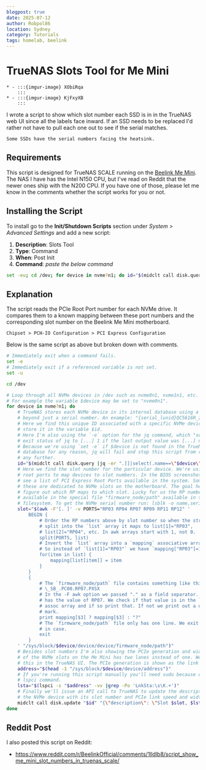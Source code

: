 ```yaml
---
blogpost: true
date: 2025-07-12
author: Robpol86
location: Sydney
category: Tutorials
tags: homelab, beelink
---
```


# TrueNAS Slots Tool for Me Mini

```{list-table}
* - :::{imgur-image} XObiRqa
    :::
* - :::{imgur-image} KjFxyXB
    :::
```

I wrote a script to show which slot number each SSD is in in the TrueNAS web UI since all the labels face inward. If an SSD
needs to be replaced I'd rather not have to pull each one out to see if the serial matches.

```{imgur-figure} OSU97Ou
Some SSDs have the serial numbers facing the heatsink.
```

## Requirements

This script is designed for TrueNAS SCALE running on the [Beelink Me Mini](https://www.bee-link.com/products/beelink-me-mini-n150).
The NAS I have has the Intel N150 CPU, but I've read on Reddit that the newer ones ship with the N200 CPU. If you have one of
those, please let me know in the comments whether the script works for you or not.

## Installing the Script

To install go to the **Init/Shutdown Scripts** section under *System > Advanced Settings* and add a new script:

1. **Description**: Slots Tool
1. **Type**: Command
1. **When**: Post Init
1. **Command**: *paste the below command*

```bash
set -eu; cd /dev; for device in nvme?n1; do id="$(midclt call disk.query |jq -er ".[]|select(.name==\"$device\").identifier")"; slot="$(awk -F'[. ]' -v PORTS="RP03 RP04 RP07 RP09 RP11 RP12" 'BEGIN{split(PORTS, list); for(item in list) mapping[list[item]] = item} {print mapping[$3] ? mapping[$3] : "?"; exit}' "/sys/block/$device/device/device/firmware_node/path")"; address="$(head -1 "/sys/block/$device/device/address")"; lsta="$(lspci -s "$address" -vv |grep -Po 'LnkSta:\s\K.+')"; midclt call disk.update "$id" "{\"description\": \"Slot $slot, $lsta\"}"; done
```

## Explanation

The script reads the PCIe Root Port number for each NVMe drive. It compares them to a known mapping between these port
numbers and the corresponding slot number on the Beelink Me Mini motherboard.

```{imgur-figure} khZAZAw
Chipset > PCH-IO Configuration > PCI Express Configuration
```

Below is the same script as above but broken down with comments.

```bash
# Immediately exit when a command fails.
set -e
# Immediately exit if a referenced variable is not set.
set -u

cd /dev

# Loop through all NVMe devices in /dev such as nvme0n1, nvme1n1, etc.
# For example the variable $device may be set to "nvme0n1".
for device in nvme?n1; do
    # TrueNAS stores each NVMe device in its internal database using a unique ID
    # beyond just a serial number. An example: "{serial_lunid}QC5616R_25012616c"
    # Here we find this unique ID associated with a specific NVMe device and
    # store it in the variable $id.
    # Here I'm also using the `-e` option for the jq command, which "sets the
    # exit status of jq to [...] 1 if the last output value was [...] null".
    # Because we're using `set -e` if $device is not found in the TrueNAS
    # database for any reason, jq will fail and stop this script from running
    # any further.
    id="$(midclt call disk.query |jq -er ".[]|select(.name==\"$device\").identifier")"
    # Here we find the slot number for the particular device. We're using PCIe
    # root ports to map devices to slot numbers. In the BIOS screenshot above we
    # see a list of PCI Express Root Ports available in the system. Some of
    # these are dedicated to NVMe slots on the motherboard. The goal here is to
    # figure out which RP maps to which slot. Lucky for us the RP number is
    # available in the special file "firmware_node/path" available in the "/sys"
    # filesystem. To get the NVMe serial number run: lsblk -o name,serial
    slot="$(awk -F'[. ]' -v PORTS="RP03 RP04 RP07 RP09 RP11 RP12" '
        BEGIN {
            # Order the RP numbers above by slot number so when the string is
            # split into the `list` array it maps to list[1]="RP03",
            # list[2]="RP04", etc. In awk arrays start with 1, not 0.
            split(PORTS, list)
            # Invert the `list` array into a `mapping` associative array.
            # So instead of `list[1]="RP03"` we have `mapping["RP03"]=1`.
            for(item in list) {
                mapping[list[item]] = item
            }
        }
        {
            # The `firmware_node/path` file contains something like this:
            # \_SB_.PC00.RP07.PXSX
            # In the -F awk option we passed "." as a field separator. So $3
            # has the value of RP07. We check if that value is in the `mapping`
            # assoc array and if so print that. If not we print out a question
            # mark.
            print mapping[$3] ? mapping[$3] : "?"
            # The `firmware_node/path` file only has one line. We exit here just
            # in case.
            exit
        }
    ' "/sys/block/$device/device/device/firmware_node/path")"
    # Besides slot numbers I'm also showing the PCIe generation and width. One
    # of the NVMe slots on the Me Mini has two lanes instead of one. We can show
    # this in the TrueNAS UI. The PCIe generation is shown as the link speed.
    address="$(head -1 "/sys/block/$device/device/address")"
    # If you're running this script manually you'll need sudo because of this
    # lspci command.
    lsta="$(lspci -s "$address" -vv |grep -Po 'LnkSta:\s\K.+')"
    # Finally we'll issue an API call to TrueNAS to update the description for
    # the NVMe device with its slot number and PCIe link speed and width.
    midclt call disk.update "$id" "{\"description\": \"Slot $slot, $lsta\"}"
done
```

## Reddit Post

I also posted this script on Reddit:

* https://www.reddit.com/r/BeelinkOfficial/comments/1lldlb8/script_show_me_mini_slot_numbers_in_truenas_scale/
